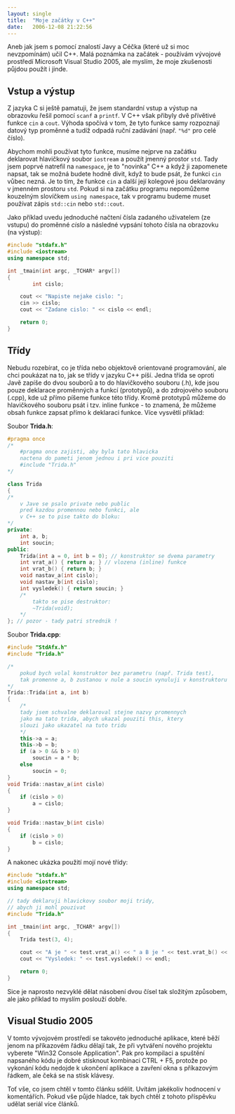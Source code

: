 ```yaml
---
layout: single
title:  "Moje začátky v C++"
date:   2006-12-08 21:22:56
---
```

Aneb jak jsem s pomocí znalostí Javy a Céčka (které už si moc nevzpomínám) učil
C++. Malá poznámka na začátek - používám vývojové prostředí Microsoft Visual
Studio 2005, ale myslím, že moje zkušenosti půjdou použít i jinde.

## Vstup a výstup

Z jazyka C si ještě pamatuji, že jsem standardní vstup a výstup na obrazovku
řešil pomocí `scanf` a `printf`. V C++ však přibyly dvě přívětivé funkce `cin` a
`cout`. Výhoda spočívá v tom, že tyto funkce samy rozpoznají datový typ proměnné
a tudíž odpadá ruční zadávání (např. `"%d"` pro celé číslo).

Abychom mohli používat tyto funkce, musíme nejprve na začátku deklarovat hlavičkový
soubor `iostream` a použít jmenný prostor `std`. Tady jsem poprvé natrefil na
`namespace`, je to "novinka" C++ a když ji zapomenete napsat, tak se možná budete
hodně divit, když to bude psát, že funkci `cin` vůbec nezná. Je to tím, že funkce
`cin` a další její kolegové jsou deklarovány v jmenném prostoru `std`. Pokud si na
začátku programu nepomůžeme kouzelným slovíčkem `using namespace`, tak v programu
budeme muset používat zápis `std::cin` nebo `std::cout`.

Jako příklad uvedu jednoduché načtení čísla zadaného uživatelem (ze vstupu) do
proměnné *cislo* a následné vypsání tohoto čísla na obrazovku (na výstup):

```cpp
#include "stdafx.h"
#include <iostream>
using namespace std;

int _tmain(int argc, _TCHAR* argv[])
{
    	int cislo;

	cout << "Napiste nejake cislo: ";
	cin >> cislo;
	cout << "Zadane cislo: " << cislo << endl;

	return 0;
}
```

## Třídy

Nebudu rozebírat, co je třída nebo objektově orientované programování, ale chci
poukázat na to, jak se třídy v jazyku C++ píší. Jedna třída se oproti Javě zapíše
do dvou souborů a to do hlavičkového souboru (.h), kde jsou pouze deklarace proměnných
a funkcí (prototypů), a do zdrojového souboru (.cpp), kde už přímo píšeme funkce této
třídy. Kromě prototypů můžeme do hlavičkového souboru psát i tzv. inline funkce - to
znamená, že můžeme obsah funkce zapsat přímo k deklaraci funkce. Více vysvětlí příklad:

Soubor **Trida.h**:
```cpp
#pragma once
/*
	#pragma once zajisti, aby byla tato hlavicka
	nactena do pameti jenom jednou i pri vice pouziti
	#include "Trida.h"
*/

class Trida
{
/*
	v Jave se psalo private nebo public
	pred kazdou promennou nebo funkci, ale
	v C++ se to pise takto do bloku:
*/
private:
	int a, b;
	int soucin;
public:
	Trida(int a = 0, int b = 0); // konstruktor se dvema parametry
	int vrat_a() { return a; } // vlozena (inline) funkce
	int vrat_b() { return b; }
	void nastav_a(int cislo);
	void nastav_b(int cislo);
	int vysledek() { return soucin; }
	/*
		takto se pise destruktor:
		~Trida(void);
	*/
}; // pozor - tady patri strednik !
```

Soubor **Trida.cpp**:
```cpp
#include "StdAfx.h"
#include "Trida.h"

/*
	pokud bych volal konstruktor bez parametru (např. Trida test),
	tak promenne a, b zustanou v nule a soucin vynuluji v konstruktoru
*/
Trida::Trida(int a, int b)
{
	/*
	tady jsem schvalne deklaroval stejne nazvy promennych
	jako ma tato trida, abych ukazal pouziti this, ktery
	slouzi jako ukazatel na tuto tridu
	*/
	this->a = a;
	this->b = b;
	if (a > 0 && b > 0)
		soucin = a * b;
	else
		soucin = 0;
}
void Trida::nastav_a(int cislo)
{
	if (cislo > 0)
		a = cislo;
}

void Trida::nastav_b(int cislo)
{
	if (cislo > 0)
		b = cislo;
}
```

A nakonec ukázka použití mojí nové třídy:
```cpp
#include "stdafx.h"
#include <iostream>
using namespace std;

// tady deklaruji hlavickovy soubor moji tridy,
// abych ji mohl pouzivat
#include "Trida.h"

int _tmain(int argc, _TCHAR* argv[])
{
   	Trida test(3, 4);

	cout << "A je " << test.vrat_a() << " a B je " << test.vrat_b() << endl;
	cout << "Vysledek: " << test.vysledek() << endl;

	return 0;
}
```

Sice je naprosto nezvyklé dělat násobení dvou čísel tak složitým způsobem, ale
jako příklad to myslím poslouží dobře.

## Visual Studio 2005

V tomto vývojovém prostředí se takovéto jednoduché aplikace, které běží jenom na
příkazovém řádku dělají tak, že při vytváření nového projektu vyberete "Win32
Console Application". Pak pro kompilaci a spuštění napsaného kódu je dobré stisknout
kombinaci CTRL + F5, protože po vykonání kódu nedojde k ukončení aplikace a zavření
okna s příkazovým řádkem, ale čeká se na stisk klávesy.

Toť vše, co jsem chtěl v tomto článku sdělit. Uvítám jakékoliv hodnocení v komentářích.
Pokud vše půjde hladce, tak bych chtěl z tohoto příspěvku udělat seriál více článků.
